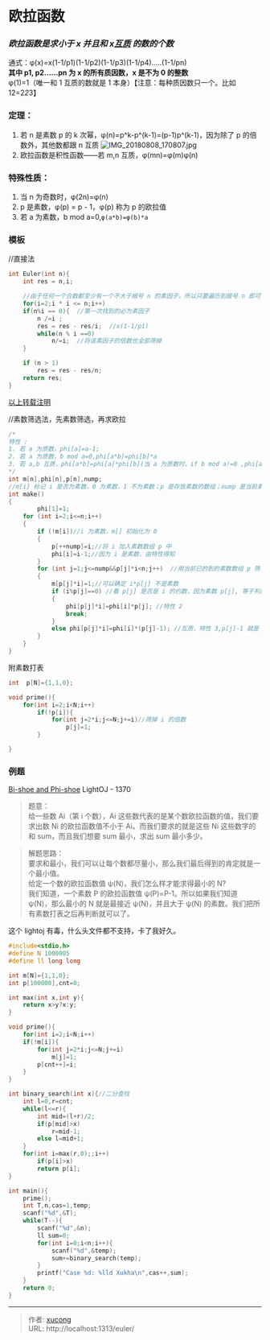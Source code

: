 # 欧拉函数


### **_欧拉函数是求小于 x 并且和 x[互质](https://baike.baidu.com/item/%E4%BA%92%E8%B4%A8/577412?fr=aladdin) 的数的个数_**

通式：φ(x)=x(1-1/p1)(1-1/p2)(1-1/p3)(1-1/p4)…..(1-1/pn)  
**其中 p1, p2……pn 为 x 的所有质因数，x 是不为 0 的整数**  
φ(1)=1（唯一和 1 互质的数就是 1 本身）【注意：每种质因数只一个。比如 12=2*2*3】

### 定理：

1. 若 n 是素数 p 的 k 次幂，φ(n)=p^k-p^(k-1)=(p-1)p^(k-1)，因为除了 p 的倍数外，其他数都跟 n 互质 ![IMG_20180808_170807.jpg](https://i.loli.net/2018/08/08/5b6ab31239225.jpg)
2. 欧拉函数是积性函数——若 m,n 互质，φ(mn)=φ(m)φ(n)

### 特殊性质：

1. 当 n 为奇数时，φ(2n)=φ(n)
2. p 是素数，φ(p) = p - 1，φ(p) 称为 p 的欧拉值
3. 若 a 为素数，b mod a=0,`φ(a*b)=φ(b)*a`

<!--more-->

### 模板

//直接法

```cpp
int Euler(int n){
	int res = n,i;

 	//由于任何一个合数都至少有一个不大于根号 n 的素因子，所以只要遍历到根号 n 即可
	for(i=2;i * i <= n;i++)
	if(n%i == 0){  //第一次找到的必为素因子
		n /=i ;
		res = res - res/i;	//x(1-1/p1)
		while(n % i ==0)
			n/=i;  //将该素因子的倍数也全部筛掉
	}

	if (n > 1)
        res = res - res/n;
   	return res;
}
```

[以上转载注明](https://blog.csdn.net/wangjian8006/article/details/7833319)

//素数筛选法，先素数筛选，再求欧拉

```c
/*
特性 :
1. 若 a 为质数，phi[a]=a-1;
2. 若 a 为质数，b mod a=0,phi[a*b]=phi[b]*a
3. 若 a,b 互质，phi[a*b]=phi[a]*phi[b](当 a 为质数时，if b mod a!=0 ,phi[a*b]=phi[a]*phi[b])
*/
int m[n],phi[n],p[n],nump;
//m[i] 标记 i 是否为素数，0 为素数，1 不为素数；p 是存放素数的数组；nump 是当前素数个数；phi[i] 为欧拉函数
int make()
{
        phi[1]=1;
    for (int i=2;i<=n;i++)
    {
        if (!m[i])//i 为素数，m[] 初始化为 0
        {
            p[++nump]=i;//将 i 加入素数数组 p 中
            phi[i]=i-1;//因为 i 是素数，由特性得知
        }
        for (int j=1;j<=nump&&p[j]*i<n;j++)  //用当前已的到的素数数组 p 筛，筛去 p[j]*i
        {
            m[p[j]*i]=1;//可以确定 i*p[j] 不是素数
            if (i%p[j]==0) //看 p[j] 是否是 i 的约数，因为素数 p[j], 等于判断 i 和 p[j] 是否互质
            {
                phi[p[j]*i]=phi[i]*p[j]; //特性 2
                break;
            }
            else phi[p[j]*i]=phi[i]*(p[j]-1); //互质，特性 3,p[j]-1 就是 phi[p[j]]
        }
    }
}
```

附素数打表

```c
int  p[N]={1,1,0};

void prime(){
	for(int i=2;i<N;i++)
		if(!p[i]){
			for(int j=2*i;j<=N;j+=i)//筛掉 i 的倍数
				p[j]=1;
		}

}
```

### 例题

[Bi-shoe and Phi-shoe](https://vjudge.net/contest/238979#problem/A) LightOJ - 1370

> 题意：  
> 给一些数 Ai（第 i 个数），Ai 这些数代表的是某个数欧拉函数的值，我们要求出数 Ni 的欧拉函数值不小于 Ai。而我们要求的就是这些 Ni 这些数字的和 sum，而且我们想要 sum 最小，求出 sum 最小多少。

> 解题思路：  
> 要求和最小，我们可以让每个数都尽量小，那么我们最后得到的肯定就是一个最小值。  
> 给定一个数的欧拉函数值 ψ(N)，我们怎么样才能求得最小的 N?  
> 我们知道，一个素数 P 的欧拉函数值 ψ(P)=P-1。所以如果我们知道 ψ(N)，那么最小的 N 就是最接近 ψ(N)，并且大于 ψ(N) 的素数。我们把所有素数打表之后再判断就可以了。

这个 lightoj 有毒，什么头文件都不支持，卡了我好久。

```c
#include<stdio.h>
#define N 1000005
#define ll long long

int m[N]={1,1,0};
int p[100000],cnt=0;

int max(int x,int y){
    return x>y?x:y;
}

void prime(){
    for(int i=2;i<N;i++)
    if(!m[i]){
        for(int j=2*i;j<=N;j+=i)
            m[j]=1;
        p[cnt++]=i;
    }
}

int binary_search(int x){//二分查找
    int l=0,r=cnt;
    while(l<=r){
        int mid=(l+r)/2;
        if(p[mid]>x)
            r=mid-1;
        else l=mid+1;
    }
    for(int i=max(r,0);;i++)
        if(p[i]>x)
        return p[i];
}

int main(){
    prime();
    int T,n,cas=1,temp;
    scanf("%d",&T);
    while(T--){
        scanf("%d",&n);
        ll sum=0;
        for(int i=0;i<n;i++){
            scanf("%d",&temp);
            sum+=binary_search(temp);
        }
        printf("Case %d: %lld Xukha\n",cas++,sum);
    }
	return 0;
}

```


---

> 作者: [xucong](https://shiqustudio.github.io/)  
> URL: http://localhost:1313/euler/  

